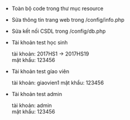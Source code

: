 - Toàn bộ code trong thư mục resource
- Sửa thông tin trang web trong /config/info.php
- Sửa kết nối CSDL trong /config/db.php
- Tài khoản test học sinh

	tài khoản: 2017HS1 -> 2017HS19	
	mật khẩu: 123456
- Tài khoản test gíao viên
	
	tài khoản: giaovien1
	mật khẩu: 123456

- Tài khoản test admin

	tài khoản: admin	
	mật khẩu: 123456
